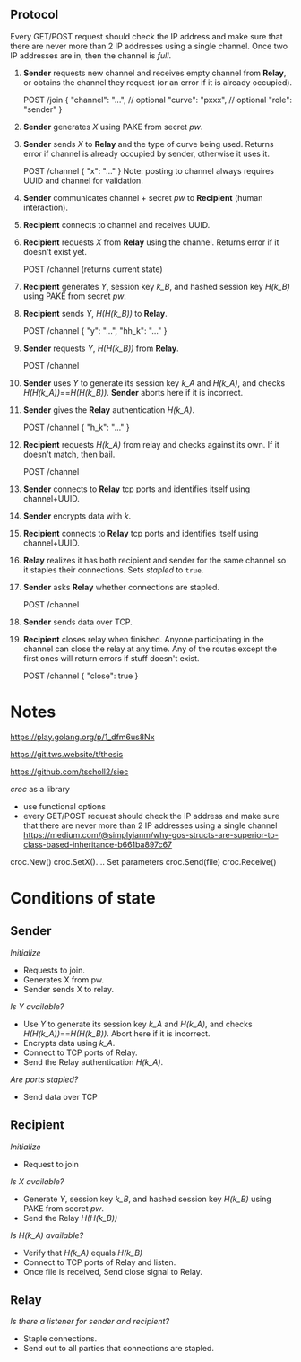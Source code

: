 
## Protocol

Every GET/POST request should check the IP address and make sure that there are never more than 2 IP addresses using a single channel. Once two IP addresses are in, then the channel is *full*.

1. **Sender** requests new channel and receives empty channel from **Relay**, or obtains the channel they request (or an error if it is already occupied).

    POST /join
    {
        "channel": "...", // optional
        "curve": "pxxx", // optional
        "role": "sender"
    }

2. **Sender** generates *X* using PAKE from secret *pw*.

3. **Sender** sends *X* to **Relay** and the type of curve being used. Returns error if channel is already occupied by sender, otherwise it uses it.

    POST /channel { "x": "..." }
    Note: posting to channel always requires UUID and channel for validation.

4. **Sender** communicates channel + secret *pw* to **Recipient** (human interaction).

5. **Recipient** connects to channel and receives UUID.

5. **Recipient** requests *X* from **Relay** using the channel. Returns error if it doesn't exist yet.

    POST /channel   (returns current state)

6. **Recipient** generates *Y*, session key *k_B*, and hashed session key *H(k_B)* using PAKE from secret *pw*.

7. **Recipient** sends *Y*, *H(H(k_B))* to **Relay**.

    POST /channel   { "y": "...", "hh_k": "..." }

8. **Sender** requests *Y*, *H(H(k_B))* from **Relay**.

    POST /channel

8. **Sender** uses *Y* to generate its session key *k_A* and *H(k_A)*, and checks *H(H(k_A))*==*H(H(k_B))*. **Sender** aborts here if it is incorrect.

9. **Sender** gives the **Relay** authentication *H(k_A)*.

    POST /channel { "h_k": "..." }

10. **Recipient** requests *H(k_A)* from relay and checks against its own. If it doesn't match, then bail.

    POST /channel

11. **Sender** connects to **Relay** tcp ports and identifies itself using channel+UUID.

12. **Sender** encrypts data with *k*.

13. **Recipient** connects to **Relay** tcp ports and identifies itself using channel+UUID.

14. **Relay** realizes it has both recipient and sender for the same channel so it staples their connections. Sets *stapled* to `true`.

16. **Sender** asks **Relay** whether connections are stapled.

    POST /channel

17. **Sender** sends data over TCP.

18. **Recipient** closes relay when finished. Anyone participating in the channel can close the relay at any time. Any of the routes except the first ones will return errors if stuff doesn't exist.

    POST /channel { "close": true }





# Notes

https://play.golang.org/p/1_dfm6us8Nx

https://git.tws.website/t/thesis

https://github.com/tscholl2/siec

*croc* as a library

- use functional options
- every GET/POST request should check the IP address and make sure that there are never more than 2 IP addresses using a single channel
https://medium.com/@simplyianm/why-gos-structs-are-superior-to-class-based-inheritance-b661ba897c67


croc.New()
croc.SetX().... Set parameters
croc.Send(file)
croc.Receive()


# Conditions of state

## Sender

*Initialize*

- Requests to join.
- Generates X from pw.
- Sender sends X to relay.

*Is Y available?*

- Use *Y* to generate its session key *k_A* and *H(k_A)*, and checks *H(H(k_A))*==*H(H(k_B))*. Abort here if it is incorrect.
- Encrypts data using *k_A*. 
- Connect to TCP ports of Relay.
- Send the Relay authentication *H(k_A)*.

*Are ports stapled?*

- Send data over TCP


## Recipient

*Initialize*

- Request to join

*Is X available?*

- Generate *Y*, session key *k_B*, and hashed session key *H(k_B)* using PAKE from secret *pw*.
- Send the Relay *H(H(k_B))*

*Is H(k_A) available?*

- Verify that *H(k_A)* equals *H(k_B)*
- Connect to TCP ports of Relay and listen.
- Once file is received, Send close signal to Relay.


## Relay

*Is there a listener for sender and recipient?*

- Staple connections.
- Send out to all parties that connections are stapled.